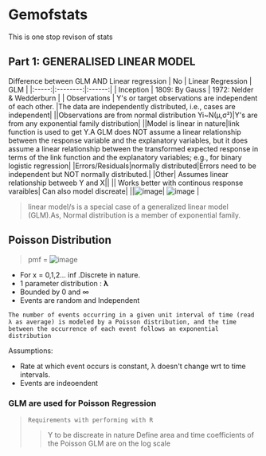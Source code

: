 # Gemofstats
This is one stop revison of stats

## Part 1: GENERALISED LINEAR  MODEL

Difference between  GLM AND Linear regression 
| No |  Linear Regression  | GLM |
|:-----:|:--------:|:------:|
| Inception   |  1809: By Gauss  | 1972: Nelder & Wedderburn  |
| Observations   | Y's or target observations are independent of each other. |The data  are independently distributed, i.e., cases are independent|
||Observations are from normal distribution Yi~N(µ,σ²)|Y's are from any exponential family distribution|
||Model is linear in nature|link function is used to get Y.A GLM does NOT assume a linear relationship between the response variable and the explanatory variables, but it does assume a linear relationship between the transformed expected response in terms of the link function and the explanatory variables; e.g., for binary logistic regression|
|Errors/Residuals|normally distributed|Errors need to be independent but NOT normally distributed.|
|Other| Assumes linear relationship betweeb Y and X||
|| Works better with continous response varaibles| Can also model discreate|
||![image](https://user-images.githubusercontent.com/32023419/213543774-67e5fa77-f948-46ab-b840-6af11edff039.png)| ![image](https://user-images.githubusercontent.com/32023419/213536545-d0d014d6-535d-4923-a529-e225d4ba28ed.png) |

> linear model/s is a special case of a generalized linear model (GLM).As, Normal distribution is a member of exponential family.

## Poisson Distribution

> pmf = ![image](https://user-images.githubusercontent.com/32023419/213757298-50bee756-b7b6-460e-a702-9e41dfca379c.png)


* For x = 0,1,2... inf .Discrete in nature.
* 1 parameter distribution : __λ__
* Bounded by 0 and ∞
* Events are random and Independent

`The number of events occurring in a given unit interval of time (read λ as average) is modeled by a Poisson distribution, and the time between the occurrence of each event follows an exponential distribution`

Assumptions:
* Rate at which event occurs is constant, λ doesn't change wrt to time intervals.
* Events are indeoendent 

### GLM are used for Poisson Regression

> `Requirements with performing with R`
> > Y to be discreate in nature
> > Define area and time
> > coefficients of the Poisson GLM are on the log scale



